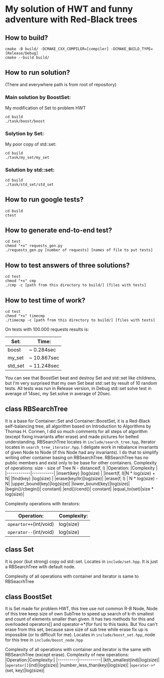 # My solution of HWT and funny adventure with Red-Black trees

## How to build?

```
cmake -B build/ -DCMAKE_CXX_COMPILER=[compiler] -DCMAKE_BUILD_TYPE=[Release/Debug]
cmake --build build/
```

## How to run solution?
(There and everywhere path is from root of repository)
### Main solution by BoostSet:
My modification of Set to problem HWT
```
cd build
./task/boost/boost
```
### Solytion by Set:
My poor copy of std::set:
```
cd build
./task/my_set/my_set
```

### Solution by std::set:
```
cd build
./task/std_set/std_set
```

## How to run google tests?
```
cd build
ctest
```

## How to generate end-to-end test?
```
cd test
chmod "+x" requests_gen.py
./requests_gen.py [number of requests] [names of file to put tests]
```

## How to test answers of three solutions?
```
cd test
chmod "+x" cmp
./cmp -c [path from this directory to build/] [files with tests]
```

## How to test time of work?
```
cd test
chmod "+x" timecmp
./timecmp -c [path from this directory to build/] [files with tests]
```

On tests with 100.000 requests results is:

|Set:    | Time:      |
|--------|------------|
|boost   | ~ 0.284sec |
|my_set  | ~ 10.867sec|
|std_set | ~ 11.248sec|

You can see that BoostSet beat and destroy Set and std::set like childrens, but I'm very surprised that my own Set beat std::set by result of 10 random tests. All tests was run in Release version, in Debug std::set solve test in average of 14sec, my Set solve in average of 20sec.


## class RBSearchTree
It is a base for Container::Set and Container::BoostSet, it is a Red-Black self-balancing tree, all algorithm based on Introduction to Algorithms by Thomas H. Cormen, I did so much comments for all steps of algorithm (except fixing invariants after erase) and made pictures for betted understanding. RBSearchTree locates in `include/search_tree.hpp`, Iterator locates in `search_tree_iterator.hpp`. I deligate work in rebalance invariants of given Node to Node (if this Node had any invariants). I do that to simplify writing other container basing on RBSearchTree. RBSearchTree has no public members and exist only to be base for other containers.
Complexity of operations:
size - size of Tree
N - distance(f, l)
|Operation:  |Complexity |
|------------|-----------|
|insert(key) |log(size)  |
|insert(f, l)|N * log(size) + N|
|find(key)   |log(size)  |
|erase(key/itr)|log(size)|
|erase(f, l) | N * log(size) - N|
|upper_bound(key)|log(size)|
|lower_bound(key)|log(size)|
|begin()/cbegin()| constant|
|end()/cend()| constant|
|equal_to(set)|size * log(size)|

Complexity operations with iterators:

|Operation:|Complexity:|
|----------|-----------|
|`opeartor++`(int/void)|log(size)|
|`operator--`(int/void)|log(size)|


## class Set
It is poor (but strong) copy od std::set. Locates in `include/set.hpp`. It is just a RBSearchTree with default node.

Complexity of all operations with container and iterator is same to RBSeacrhTree

## class BoostSet
It is Set made for problem HWT, this tree use not common R-B Node, Node of this tree keep size of own SubTree to speed up search of k-th smallest and count of elements smaller than given. It has two methods for this and overloaded operators[] and operator->*(for fun) to this tasks. But You can't erase from this set, because save size of sub tree while erase fix up is impossible (or to difficult for me).
Locates in `include/boost_set.hpp`, node for this tree in `include/boost_node.hpp`

Complexity of all operations with container and iterator is the same with RBSearchTree (except erase).
Complexity of new operations:
|Operation:|Complexity:|
|----------|-----------|
|kth_smallest(ind)|log(size)|
|`operator[]`(ind)|log(size)|
|number_less_than(key)|log(size)|
|`operator->*`(set, key)|log(size)|